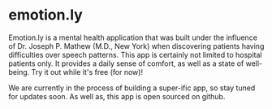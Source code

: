 emotion.ly
==========

Emotion.ly is a mental health application that was built under the influence of Dr. Joseph P. Mathew (M.D., New York) when discovering patients having difficulties over speech patterns. This app is certainly not limited to hospital patients only. It provides a daily sense of comfort, as well as a state of well-being. Try it out while it's free (for now)!

We are currently in the process of building a super-ific app, so stay tuned for updates soon. As well as, this app is open sourced on github.
